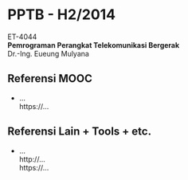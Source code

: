 PPTB - H2/2014
==============

ET-4044  
**Pemrograman Perangkat Telekomunikasi Bergerak**   
Dr.-Ing. Eueung Mulyana


Referensi MOOC
--------------
- ...  
  https://...  

Referensi Lain + Tools + etc.
--------------
- ...  
  http://...  
  https://...


